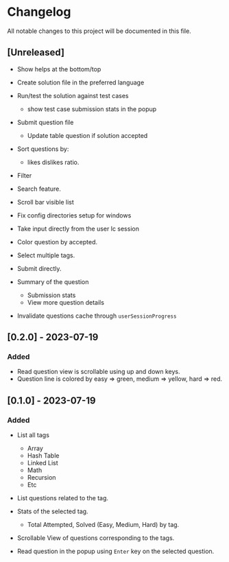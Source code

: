 # Changelog

All notable changes to this project will be documented in this file.

## [Unreleased]

- Show helps at the bottom/top

- Create solution file in the preferred language

- Run/test the solution against test cases
    - show test case submission stats in the popup

- Submit question file
    - Update table question if solution accepted

- Sort questions by:
    - likes dislikes ratio.

- Filter

- Search feature.

- Scroll bar visible list

- Fix config directories setup for windows

- Take input directly from the user lc session

- Color question by accepted.

- Select multiple tags.

- Submit directly.

- Summary of the question 
    - Submission stats
    - View more question details

- Invalidate questions cache through `userSessionProgress`

## [0.2.0] - 2023-07-19

### Added

- Read question view is scrollable using up and down keys.
- Question line is colored by easy => green, medium => yellow, hard => red.


## [0.1.0] - 2023-07-19

### Added

- List all tags
    - Array
    - Hash Table
    - Linked List
    - Math
    - Recursion
    - Etc
- List questions related to the tag.

- Stats of the selected tag.
    - Total Attempted, Solved (Easy, Medium, Hard) by tag.

- Scrollable View of questions corresponding to the tags.

- Read question in the popup using `Enter` key on the selected question. 


